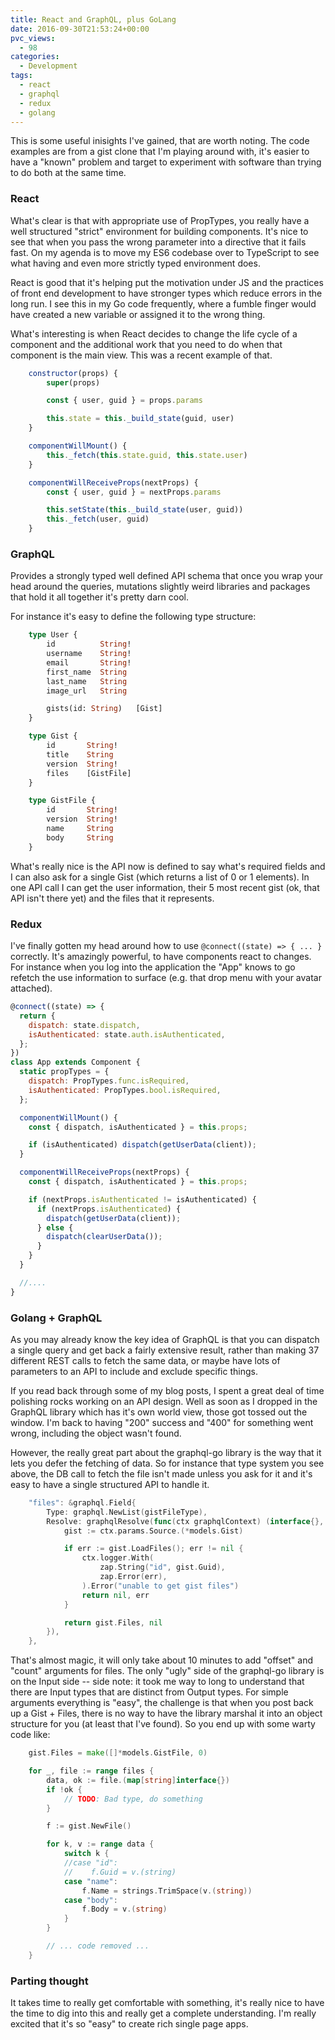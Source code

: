 ```yaml
---
title: React and GraphQL, plus GoLang
date: 2016-09-30T21:53:24+00:00
pvc_views:
  - 98
categories:
  - Development
tags:
  - react
  - graphql
  - redux
  - golang
---
```


This is some useful inisights I've gained, that are worth noting. The code examples are from a gist clone that I'm playing around with, it's easier to have a "known" problem and target to experiment with software than trying to do both at the same time.

### React

What's clear is that with appropriate use of PropTypes, you really have a well structured "strict" environment for building components. It's nice to see that when you pass the wrong parameter into a directive that it fails fast. On my agenda is to move my ES6 codebase over to TypeScript to see what having and even more strictly typed environment does.

React is good that it's helping put the motivation under JS and the practices of front end development to have stronger types which reduce errors in the long run. I see this in my Go code frequently, where a fumble finger would have created a new variable or assigned it to the wrong thing.

What's interesting is when React decides to change the life cycle of a component and the additional work that you need to do when that component is the main view. This was a recent example of that.

```js
    constructor(props) {
        super(props)

        const { user, guid } = props.params

        this.state = this._build_state(guid, user)
    }

    componentWillMount() {
        this._fetch(this.state.guid, this.state.user)
    }

    componentWillReceiveProps(nextProps) {
        const { user, guid } = nextProps.params

        this.setState(this._build_state(user, guid))
        this._fetch(user, guid)
    }
```

### GraphQL

Provides a strongly typed well defined API schema that once you wrap your head around the queries, mutations slightly weird libraries and packages that hold it all together it's pretty darn cool.

For instance it's easy to define the following type structure:

```graphql
    type User {
        id          String!
        username    String!
        email       String!
        first_name  String
        last_name   String
        image_url   String

        gists(id: String)   [Gist]
    }

    type Gist {
        id       String!
        title    String
        version  String!
        files    [GistFile]
    }

    type GistFile {
        id       String!
        version  String!
        name     String
        body     String
    }
```

What's really nice is the API now is defined to say what's required fields and I can also ask for a single Gist (which returns a list of 0 or 1 elements). In one API call I can get the user information, their 5 most recent gist (ok, that API isn't there yet) and the files that it represents.

### Redux

I've finally gotten my head around how to use `@connect((state) => { ... }` correctly. It's amazingly powerful, to have components react to changes. For instance when you log into the application the "App" knows to go refetch the use information to surface (e.g. that drop menu with your avatar attached).

```js
@connect((state) => {
  return {
    dispatch: state.dispatch,
    isAuthenticated: state.auth.isAuthenticated,
  };
})
class App extends Component {
  static propTypes = {
    dispatch: PropTypes.func.isRequired,
    isAuthenticated: PropTypes.bool.isRequired,
  };

  componentWillMount() {
    const { dispatch, isAuthenticated } = this.props;

    if (isAuthenticated) dispatch(getUserData(client));
  }

  componentWillReceiveProps(nextProps) {
    const { dispatch, isAuthenticated } = this.props;

    if (nextProps.isAuthenticated != isAuthenticated) {
      if (nextProps.isAuthenticated) {
        dispatch(getUserData(client));
      } else {
        dispatch(clearUserData());
      }
    }
  }

  //....
}
```

### Golang + GraphQL

As you may already know the key idea of GraphQL is that you can dispatch a single query and get back a fairly extensive result, rather than making 37 different REST calls to fetch the same data, or maybe have lots of parameters to an API to include and exclude specific things.

If you read back through some of my blog posts, I spent a great deal of time polishing rocks working on an API design. Well as soon as I dropped in the GraphQL library which has it's own world view, those got tossed out the window. I'm back to having "200" success and "400" for something went wrong, including the object wasn't found.

However, the really great part about the graphql-go library is the way that it lets you defer the fetching of data. So for instance that type system you see above, the DB call to fetch the file isn't made unless you ask for it and it's easy to have a single structured API to handle it.

```go
    "files": &graphql.Field{
        Type: graphql.NewList(gistFileType),
        Resolve: graphqlResolve(func(ctx graphqlContext) (interface{}, error) {
            gist := ctx.params.Source.(*models.Gist)

            if err := gist.LoadFiles(); err != nil {
                ctx.logger.With(
                    zap.String("id", gist.Guid),
                    zap.Error(err),
                ).Error("unable to get gist files")
                return nil, err
            }

            return gist.Files, nil
        }),
    },
```

That's almost magic, it will only take about 10 minutes to add "offset" and "count" arguments for files. The only "ugly" side of the graphql-go library is on the Input side -- side note: it took me way to long to understand that there are Input types that are distinct from Output types. For simple arguments everything is "easy", the challenge is that when you post back up a Gist + Files, there is no way to have the library marshal it into an object structure for you (at least that I've found). So you end up with some warty code like:

```go
    gist.Files = make([]*models.GistFile, 0)

    for _, file := range files {
        data, ok := file.(map[string]interface{})
        if !ok {
            // TODO: Bad type, do something
        }

        f := gist.NewFile()

        for k, v := range data {
            switch k {
            //case "id":
            //    f.Guid = v.(string)
            case "name":
                f.Name = strings.TrimSpace(v.(string))
            case "body":
                f.Body = v.(string)
            }
        }

        // ... code removed ...
    }
```

### Parting thought

It takes time to really get comfortable with something, it's really nice to have the time to dig into this and really get a complete understanding. I'm really excited that it's so "easy" to create rich single page apps.
